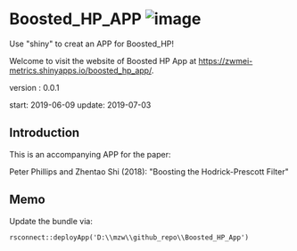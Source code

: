 # Boosted_HP_APP ![image](https://github.com/chenyang45/Boosted_HP_APP/blob/master/www/shiny.PNG)   
Use "shiny" to creat an APP for Boosted_HP!

Welcome to visit the website of Boosted HP App at https://zwmei-metrics.shinyapps.io/boosted_hp_app/.

version : 0.0.1

start: 2019-06-09 
update: 2019-07-03


## Introduction

This is an accompanying APP for the paper:

Peter Phillips and Zhentao Shi (2018): "Boosting the Hodrick-Prescott Filter"

## Memo

Update the bundle via:

```
rsconnect::deployApp('D:\\mzw\\github_repo\\Boosted_HP_App')

```


